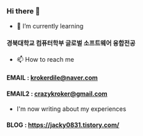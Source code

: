 ### Hi there 👋

<!--
**krokerdile/krokerdile** is a ✨ _special_ ✨ repository because its `README.md` (this file) appears on your GitHub profile.

Here are some ideas to get you started:
#### [![JACKY's github stats](https://github-readme-stats.vercel.app/api?username=krokerdile)](https://github.com/krokerdile/github-readme-stats)

- 🔭 I’m currently working on ...
- 🌱 I’m currently learning ...
## 경북대학교 컴퓨터학부 글로벌 소프트웨어 융합전공
- 👯 I’m looking to collaborate on ...
- 🤔 I’m looking for help with ...
- 💬 Ask me about ...
- 📫 How to reach me: ...
- 😄 Pronouns: ...
- ⚡ Fun fact: ...
-->

- 🌱 I’m currently learning
#### 경북대학교 컴퓨터학부 글로벌 소프트웨어 융합전공

- 📫 How to reach me
#### EMAIL : krokerdile@naver.com
#### EMAIL2 : crazykroker@gmail.com

- I'm now writing about my experiences 
#### BLOG : https://jacky0831.tistory.com/
